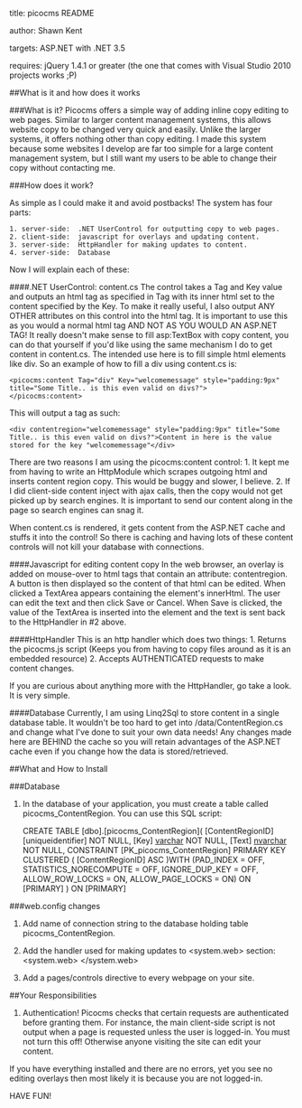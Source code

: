 ﻿title:  picocms README

author:  Shawn Kent

targets:  ASP.NET with .NET 3.5

requires:  jQuery 1.4.1 or greater (the one that comes with Visual Studio 2010 projects works ;P)


##What is it and how does it works

###What is it?
Picocms offers a simple way of adding inline copy editing to web pages.  Similar to larger content management systems, this allows website copy to be changed very quick and easily.  Unlike the
larger systems, it offers nothing other than copy editing.  I made this system because some websites I develop are far too simple for a large content management system, but I still want my users to
be able to change their copy without contacting me.


###How does it work?

As simple as I could make it and avoid postbacks!  The system has four parts:

	1. server-side:  .NET UserControl for outputting copy to web pages.
	2. client-side:  javascript for overlays and updating content.
	3. server-side:  HttpHandler for making updates to content.
	4. server-side:  Database

Now I will explain each of these:

####.NET UserControl: content.cs
The control takes a Tag and Key value and outputs an html tag as specified in Tag with its inner html set to the content specified by the Key.  To make it really useful,
I also output ANY OTHER attributes on this control into the html tag.  It is important to use this as you would a normal html tag AND NOT AS YOU WOULD AN ASP.NET TAG!
It really doesn't make sense to fill asp:TextBox with copy content, you can do that yourself if you'd like using the same mechanism I do to get content in content.cs.
The intended use here is to fill simple html elements like div.  So an example of how to fill a div using content.cs is:

	<picocms:content Tag="div" Key="welcomemessage" style="padding:9px" title="Some Title.. is this even valid on divs?">
	</picocms:content>

This will output a tag as such:

	<div contentregion="welcomemessage" style="padding:9px" title="Some Title.. is this even valid on divs?">Content in here is the value stored for the key "welcomemessage"</div>

There are two reasons I am using the picocms:content control:
	1.  It kept me from having to write an HttpModule which scrapes outgoing html and inserts content region copy.  This would be buggy and slower, I believe.
	2.  If I did client-side content inject with ajax calls, then the copy would not get picked up by search engines.  It is important to send our content along in the page so search engines can snag it.

When content.cs is rendered, it gets content from the ASP.NET cache and stuffs it into the control!  So there is caching and having lots of these content controls will not kill your database with connections.


####Javascript for editing content copy
In the web browser, an overlay is added on mouse-over to html tags that contain an attribute: contentregion.  A button is then displayed
so the content of that html can be edited.  When clicked a TextArea appears containing the element's innerHtml.  The user can edit the text
and then click Save or Cancel.  When Save is clicked, the value of the TextArea is inserted into the element and the text is sent back
to the HttpHandler in #2 above.


####HttpHandler
This is an http handler which does two things:
	1.  Returns the picocms.js script (Keeps you from having to copy files around as it is an embedded resource)
	2.  Accepts AUTHENTICATED requests to make content changes.

If you are curious about anything more with the HttpHandler, go take a look.  It is very simple.


####Database
Currently, I am using Linq2Sql to store content in a single database table.  It wouldn't be too hard to get into /data/ContentRegion.cs and change what I've done to suit your own data needs!  Any changes made here are BEHIND the cache so you will retain advantages of the ASP.NET cache even if you change how the data is stored/retrieved.



##What and How to Install

###Database

1.  In the database of your application, you must create a table called picocms_ContentRegion.  You can use this SQL script:

	CREATE TABLE [dbo].[picocms_ContentRegion](
		[ContentRegionID] [uniqueidentifier] NOT NULL,
		[Key] [varchar](100) NOT NULL,
		[Text] [nvarchar](max) NOT NULL,
	 CONSTRAINT [PK_picocms_ContentRegion] PRIMARY KEY CLUSTERED 
	(
		[ContentRegionID] ASC
	)WITH (PAD_INDEX  = OFF, STATISTICS_NORECOMPUTE  = OFF, IGNORE_DUP_KEY = OFF, ALLOW_ROW_LOCKS  = ON, ALLOW_PAGE_LOCKS  = ON) ON [PRIMARY]
	) ON [PRIMARY]

###web.config changes

1.  Add name of connection string to the database holding table picocms_ContentRegion.
  <appSettings>
    <add key="picocms.ConnectionString" value="The name of your connection string or a connection string itself"/>
  </appSettings>

2.  Add the handler used for making updates to <system.web><httpHandlers> section:
	<system.web>
		<httpHandlers>
			<add verb="POST" path="picocms.ashx" type="picocms.web.ContentHandler, picocms" />
		</httpHandlers>
	</system.web>

3.  Add a pages/controls directive to every webpage on your site.
	<pages>
		<controls>
			<add tagPrefix="pico" namespace="picocms.web" assembly="picocms" />
		</controls>
	</pages>

##Your Responsibilities


1.  Authentication!  Picocms checks that certain requests are authenticated before granting them.  For instance, the 
main client-side script is not output when a page is requested unless the user is logged-in.  You must not turn this off!  Otherwise
anyone visiting the site can edit your content.

If you have everything installed and there are no errors, yet you see no editing overlays then most likely it is because you
are not logged-in.




HAVE FUN!